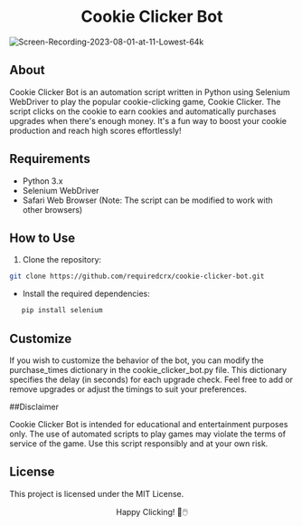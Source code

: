 <h1 align="center">Cookie Clicker Bot</h1>

<p align="center">
  
  ![Screen-Recording-2023-08-01-at-11-Lowest-64k](https://github.com/requiredcrx/CookieClicker_automation_with_Selenium/assets/91392775/235cd0e1-ac9f-40ba-bd3f-21e4494f7f15)
</p>

## About

Cookie Clicker Bot is an automation script written in Python using Selenium WebDriver to play the popular cookie-clicking game, Cookie Clicker. The script clicks on the cookie to earn cookies and automatically purchases upgrades when there's enough money. It's a fun way to boost your cookie production and reach high scores effortlessly!

## Requirements

- Python 3.x
- Selenium WebDriver
- Safari Web Browser (Note: The script can be modified to work with other browsers)

## How to Use

1. Clone the repository:

```bash
git clone https://github.com/requiredcrx/cookie-clicker-bot.git
```
- Install the required dependencies:
```bash
   pip install selenium
```

## Customize

If you wish to customize the behavior of the bot, you can modify the purchase_times dictionary in the cookie_clicker_bot.py file. This dictionary specifies the delay (in seconds) for each upgrade check. Feel free to add or remove upgrades or adjust the timings to suit your preferences.

 ##Disclaimer

Cookie Clicker Bot is intended for educational and entertainment purposes only. The use of automated scripts to play games may violate the terms of service of the game. Use this script responsibly and at your own risk.

## License

This project is licensed under the MIT License.

<p align="center">
  Happy Clicking! 🍪🖱️
</p>





